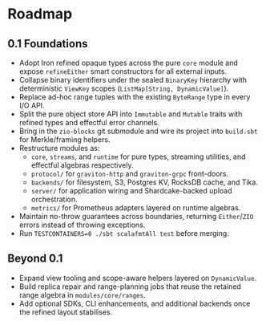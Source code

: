 # Roadmap

## 0.1 Foundations

- Adopt Iron refined opaque types across the pure `core` module and expose
  `refineEither` smart constructors for all external inputs.
- Collapse binary identifiers under the sealed `BinaryKey` hierarchy with
  deterministic `ViewKey` scopes (`ListMap[String, DynamicValue]`).
- Replace ad-hoc range tuples with the existing `ByteRange` type in every I/O
  API.
- Split the pure object store API into `Immutable` and `Mutable` traits with
  refined types and effectful error channels.
- Bring in the `zio-blocks` git submodule and wire its project into
  `build.sbt` for Merkle/framing helpers.
- Restructure modules as:
  - `core`, `streams`, and `runtime` for pure types, streaming utilities, and
    effectful algebras respectively.
  - `protocol/` for `graviton-http` and `graviton-grpc` front-doors.
  - `backends/` for filesystem, S3, Postgres KV, RocksDB cache, and Tika.
  - `server/` for application wiring and Shardcake-backed upload orchestration.
  - `metrics/` for Prometheus adapters layered on runtime algebras.
- Maintain no-throw guarantees across boundaries, returning `Either`/`ZIO`
  errors instead of throwing exceptions.
- Run `TESTCONTAINERS=0 ./sbt scalafmtAll test` before merging.

## Beyond 0.1

- Expand view tooling and scope-aware helpers layered on `DynamicValue`.
- Build replica repair and range-planning jobs that reuse the retained range
  algebra in `modules/core/ranges`.
- Add optional SDKs, CLI enhancements, and additional backends once the refined
  layout stabilises.
